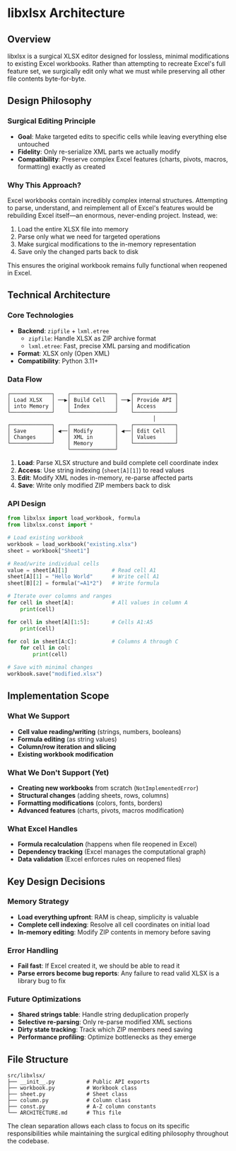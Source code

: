 # libxlsx Architecture

## Overview

libxlsx is a surgical XLSX editor designed for lossless, minimal modifications to existing Excel workbooks. Rather than attempting to recreate Excel's full feature set, we surgically edit only what we must while preserving all other file contents byte-for-byte.

## Design Philosophy

### Surgical Editing Principle
- **Goal**: Make targeted edits to specific cells while leaving everything else untouched
- **Fidelity**: Only re-serialize XML parts we actually modify
- **Compatibility**: Preserve complex Excel features (charts, pivots, macros, formatting) exactly as created

### Why This Approach?
Excel workbooks contain incredibly complex internal structures. Attempting to parse, understand, and reimplement all of Excel's features would be rebuilding Excel itself—an enormous, never-ending project. Instead, we:

1. Load the entire XLSX file into memory
2. Parse only what we need for targeted operations
3. Make surgical modifications to the in-memory representation
4. Save only the changed parts back to disk

This ensures the original workbook remains fully functional when reopened in Excel.

## Technical Architecture

### Core Technologies
- **Backend**: `zipfile` + `lxml.etree`
  - `zipfile`: Handle XLSX as ZIP archive format
  - `lxml.etree`: Fast, precise XML parsing and modification
- **Format**: XLSX only (Open XML)
- **Compatibility**: Python 3.11+

### Data Flow

```
┌─────────────┐    ┌──────────────┐    ┌─────────────┐
│ Load XLSX   │ ──▶│ Build Cell   │ ──▶│ Provide API │
│ into Memory │    │ Index        │    │ Access      │
└─────────────┘    └──────────────┘    └─────────────┘
                                              │
┌─────────────┐    ┌──────────────┐    ┌─────────────┐
│ Save        │ ◀──│ Modify       │ ◀──│ Edit Cell   │
│ Changes     │    │ XML in       │    │ Values      │
└─────────────┘    │ Memory       │    └─────────────┘
                   └──────────────┘
```

1. **Load**: Parse XLSX structure and build complete cell coordinate index
2. **Access**: Use string indexing (`sheet[A][1]`) to read values
3. **Edit**: Modify XML nodes in-memory, re-parse affected parts
4. **Save**: Write only modified ZIP members back to disk

### API Design

```python
from libxlsx import load_workbook, formula
from libxlsx.const import *

# Load existing workbook
workbook = load_workbook("existing.xlsx")
sheet = workbook["Sheet1"]

# Read/write individual cells
value = sheet[A][1]              # Read cell A1
sheet[A][1] = "Hello World"      # Write cell A1
sheet[B][2] = formula("=A1*2")   # Write formula

# Iterate over columns and ranges
for cell in sheet[A]:            # All values in column A
    print(cell)

for cell in sheet[A][1:5]:       # Cells A1:A5
    print(cell)

for col in sheet[A:C]:           # Columns A through C
    for cell in col:
        print(cell)

# Save with minimal changes
workbook.save("modified.xlsx")
```

## Implementation Scope

### What We Support
- **Cell value reading/writing** (strings, numbers, booleans)
- **Formula editing** (as string values)
- **Column/row iteration and slicing**
- **Existing workbook modification**

### What We Don't Support (Yet)
- **Creating new workbooks** from scratch (`NotImplementedError`)
- **Structural changes** (adding sheets, rows, columns)
- **Formatting modifications** (colors, fonts, borders)
- **Advanced features** (charts, pivots, macros modification)

### What Excel Handles
- **Formula recalculation** (happens when file reopened in Excel)
- **Dependency tracking** (Excel manages the computational graph)
- **Data validation** (Excel enforces rules on reopened files)

## Key Design Decisions

### Memory Strategy
- **Load everything upfront**: RAM is cheap, simplicity is valuable
- **Complete cell indexing**: Resolve all cell coordinates on initial load
- **In-memory editing**: Modify ZIP contents in memory before saving

### Error Handling
- **Fail fast**: If Excel created it, we should be able to read it
- **Parse errors become bug reports**: Any failure to read valid XLSX is a library bug to fix

### Future Optimizations
- **Shared strings table**: Handle string deduplication properly
- **Selective re-parsing**: Only re-parse modified XML sections
- **Dirty state tracking**: Track which ZIP members need saving
- **Performance profiling**: Optimize bottlenecks as they emerge

## File Structure

```
src/libxlsx/
├── __init__.py          # Public API exports
├── workbook.py          # Workbook class
├── sheet.py             # Sheet class
├── column.py            # Column class
├── const.py             # A-Z column constants
└── ARCHITECTURE.md      # This file
```

The clean separation allows each class to focus on its specific responsibilities while maintaining the surgical editing philosophy throughout the codebase.
